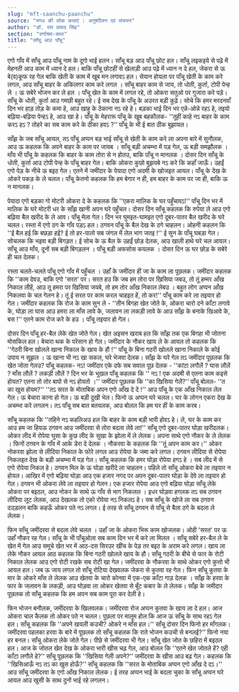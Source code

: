 ```yaml
---
slug: "mft-saanchu-paanchu"
source: "मगध की लोक कथाएं : अनुशाीलन एवं संचयन"
author: "डॉ. राम प्रसाद सिंह"
section: "वर्णाश्रम-कथा"
title: "साँचू आउ पाँचू"
---
```

एगो गाँव में साँचू आउ पाँचू नाम के दूगो भाई हलन। साँचू बड़ आउ पाँचू छोट हल। साँचू लइकइये से पढ़े में मेहनती आउ काम में ध्यान दे हल। बाकि पाँचू छोटहीं से खेलाड़ी आउ पढ़े में ध्यान न दे हल, जेकरा से ऊ बे(व)कूफ रह गेल बाकि खेती के काम में खूब मन लगावऽ हल। सेयान होयला पर पाँचू खेती के काम करे लगल, आउ साँचू बाहर के अकिलगर काम करे लगल । साँचू बाहर काम से जाय, तो धोती, कुर्ता, टोपी पेन्ह ले । ऊ सबेरे भोजन कर ले हल । पाँचू खेत के काम में लगल रहे, तो ओकरा सतुओ पर गुजारा करे पड़े। साँचू के धोती, कुर्ता आउ गमछी बहुत रहे। ई सब देख के पाँचू के अउरत बड़ी कुढ़े। सोचे कि हमर मरदनवाँ दिन भर हाड़ तोड़ के कमा हे, आउ खाहु के ठेकाना नऽ रहे हे। बड़का भाई दिन भर एन्ने-ओन्ने रहऽ हे, तइयो बढ़िया-बढ़िया पेन्हऽ हे, आउ खा हे। पाँचू के मेहरारू पाँचू के खूब बहकौलक- ''तूहीं काहे नऽ बाहर के काम करऽ हऽ ? तोहरे का सब काम करे के ठीका हवऽ ?'’  पाँचू के भी ई बात ठीक बुझायल।
 
साँझ के जब साँचू आयल, तऽ पाँचू अप्पन बड़ भाई साँचू से खेती के काम करे ला अपना बारे में सुनौलक, आउ ऊ कहलक कि अपने बाहर के काम पर जायब । साँचू बड़ी अचम्भा में पड़ गेल, ऊ बड़ी समझौलक । माँय भी पाँचू के कहलक कि बाहर के काम तोरा से न होतउ, बाकि पाँचू न मानलक । दोसर दिन साँचू के धोती, कुर्ता आउ टोपी पेन्ह के पाँचू बाहर गेल। बाकि ओकरा कुछो बुझयबे नऽ करे कि कहाँ जाऊँ। उहईं एगो पेड़ के नीचे ऊ बइठ गेल। एतने में जमींदार के पेयादा एगो अदमी के खोजइत आयल। पाँचू के देख के ओकरे पकड़ के ले चलल। पाँचू केतनो कहलक कि हम बेगार न ही, हम बाहर के काम पर जा ही, बाकि ऊ न मानलक। 

पेयादा एगो बड़का गो मोटरी ओकरा दे के कहलक कि ''एकरा मालिक के घर पहुँचावऽ!'' पाँचू दिन भर में मालिक के घरे मोटरी धर के साँझ खानी अपन घरे पहुँचल। दोसर दिन साँचू कहलक कि रुपेया ले आउ एगो बढ़िया बैल खरीद के ले आव। पाँचू मेला गेल। दिन भर घुमइत-घामइत एगो दूबर-पातर बैल खरीद के घरे चलल। रस्ता में एगो ठग के गाँव पड़ऽ हल। ठगवन पाँचू के बैल देख के ठगे चाहलन। ओहनी कहलन कि ''ई बैल हई कि बछड़ा हई? ई तो हर-पालो सब जंगल में लेल भाग जतइ !'' ई सुन के पाँचू घबड़ा गेल। सोचलक कि भइवा बड़ी बिगड़त। ई सोच के ऊ बैल के उहईं छोड़ देलक, आउ खाली हाथे घरे चल आयल। साँचू आउ माँय, दूनों सब बड़ी बिगड़लन । पाँचू बड़ी अफसोस कयलक । दोसर दिन ऊ घर छोड़ के सबेरे ही चल देलक। 
 
रस्ता चलते-चलते पाँचू एगो गाँव में पहुँचल । उहाँ के जमींदार हीं जा के काम ला पूछलक। जमींदार कहलक कि ''काम देवउ, बाकि एगो 'सरत' पर। सरत हउ कि जब हम तोरा पर खिसिया जबउ, तो तूं हम्मर आँख निकाल लीहें, आउ तू हमरा पर खिसिया जयबे, तो हम तोर आँख निकाल लेबउ । बहुत लोग अप्पन आँख निकलवा के चल गेलन हे। तूं ई सरत पर काम करल चाहइत हें, तो कर!'' पाँचू काम करे ला तइयार हो गेल। जमींदार कहलक कि रोज के काम सुन ले - ''तीन बिगहा खेत जोते के, ओकरा चारो दने काँटा लगावे के, घोड़ा ला घास आउ हमरा ला माँस लावे के, जलावन ला लकड़ी लावे के आउ साँझ के बनाके खिआवे के, बस !'' एतने काम रोज करे के हउ । पाँचू तइयार हो गेल। 

दोसर दिन पाँचू हर-बैल लेके खेत जोते गेल। खेत अइसन खराब हल कि साँझ तक एक बिगहा भी जोतना मोसकिल हल। बेचारा थक के परेसान हो गेल। जमींदार के नौकर खाय ले के आयल तो कहलक कि ''गेठरी बिना खोलले खाना निकाल के खाय के हौ !'' पाँचू के बिना गठरी खोलले खाना निकाले के कोई उपाय न सूझल । ऊ खाना भी नऽ खा सकल, घरे भेजवा देलक। साँझ के घरे गेल तऽ जमींदार पूछलक कि खेत जोता गेलउ? पाँचू कहलक- नऽ! जमींदार एके दफे सब सवाल पूछ देलक - ''कांटा लगौलें ? घास लौलें ? माँस लौलें ? लकड़ी लौलें ? दिन भर के भूखल पाँचू कहलक कि '' नऽ ! एक अदमी से एतना काम कइसे होयत? एतना तो तोर बापो से नऽ होयतो ।'' जमींदार पूछलक कि ''का खिसिया गेलें?'’ पाँचू बोलल- ''त का खुस होयम?'' ''तऽ सरत के मोताबिक अपन एगो आँख दे दे !'' आउ पाँचू के एक आँख निकाल लेल गेल। ऊ बेचारा काना हो गेल। ऊ बड़ी दुखी भेल। फिनो ऊ अप्पन घरे चलल। घर के लोगन एकरा देख के अचम्भा करे लगलन। तऽ पाँचू सब बात बतयलक, आउ बोलल कि हम घर हीं के काम करब। 

साँचू कहलक कि ''तहिने नऽ कहलिअउ हल कि बाहर के काम बड़ी भारी होवऽ हे। ले, घर के काम कर आउ हम जा हियऊ ठगवन आउ जमींदरवा से तोरा बदला लेवे ला!'' साँचू एगो दूबर-पातर घोड़ा खरीदलक। ओकर लीद में रोपेया घुसा के कुछ लीद के सुखा के झोला में ले लेलक। अपना साथे एगो नौकर के ले लेलक । फिनों ठगवन के गाँव में आके डेरा दे देलक । नौकरवा के कहलक कि ''तूं अपन काम कर।'' ओकर नोकरवा झोला से लीदिया निकाल के फोरे लगल आउ रोपेया के जमा करे लगल। ठगवन लीदिया से रोपेया निकलइत देख के बड़ी अचम्भा में पड़ गेल। साँचू कहलक कि हमर घोड़ा रोपेया हगऽ हे । सब लीद में से एगो रोपेया निकल हे। ठगवन मिल के ऊ घोड़ा खरीदे ला चाहलन। पहिले तो साँचू ओकरा बेचे ला तइयार न होयल। आखिर में एगो बढ़िया घोड़ा आउ एक हजार नगद पर अपन दूबर-पातर घोड़ा के देवे ला तइयार हो गेल। ठगवन भी ओकरा लेवे ला तइयार हो गेलन। एक हजार रोपेया आउ एगो बढ़िया घोड़ा साँचू लेके ओकरा पर बइठल, आउ नोकर के साथे ऊ गाँव से भाग निकलल । इधर घोड़वा हगलक तऽ सब ठगवन लीदिया लूट लेलक, आउ देखलक तो एको रोपेया नऽ निकलऽ हे। सब साँचू के खोजे ला सब ठगवन दउड़लन बाकि कहऊँ ओकर पते नऽ लगल। ई तरह से साँचू ठगवन से पाँचू से बैला ठगे के बदला ले लेलक। 

फिन साँचू जमींदरवा से बदला लेवे चलल । उहाँ जा के ओकरा भिरू काम खोजलक। ओही 'सरत' पर ऊ उहाँ नौकर रह गेल। साँचू के भी पाँचूओला सब काम दिन भर में करे ला मिलल । साँचू सबेरे हर-बैल ले के खेत में गेल आउ समूचे खेत भर में आठ-दस सिरउर खींच के पेड़ तर बइठ के अराम करे लगल। खाय ला लेके नौकर आयल आठ कहलक कि बिना गठरी खोलले खाय के हौ। साँचू गठरी के बीचे से फार के रोटी निकाल लेलक आउ एगो रोटी रखके सब रोटी खा गेल। जमींदरवा के नौकरवा के साथे ओकर एगो कुत्तो भी आयल हल। जब ऊ जाय लगल तो साँचू रोटिया देखवलक जेकरा से कुतवा रह गेल। फिन साँचू कुतवा के मार के ओकरे माँस ले लेलक आउ खेतवा के चारो कोनवा में एक-एक काँटा गाड़ देलक । साँझ के हरवा के फार के जलावन के लकड़ी, आउ घोड़वा ला ओकर खेतवा से बूँट कबार के ले लेलक। साँझ के जमीदार पूछलक तो साँचू कहलक कि हम अपन सब काम पूरा कर देली हे। 

फिन भोजन बनौलक, जमींदरवा के खिलवलक। जमींदरवा रोज अप्पन कुतवा के खाय ला दे हल। आज ओकरा चाल कैलक तो ओकर पते न चलल। पुछला पर मालूम होल कि आज ऊ साँचू के साथ रहऽ गेल हल। साँचू कहलक कि ''अपने खयली कउची? ओकरे न माँस हल।'' साँचू दोसर दिन फिनो हर माँगलक। जमींदरवा पहलका हरवा के बारे में पूछलक तो साँचू कहलक कि राते भोजन कउची से बनलई?'’ फिनो नया हर बनल। साँचू ओकरा लेके जोते गेल। पीछे से जमींदरवा भी गेल। साँचू खेत जोत के छहिरा में बइठल हल। आज के जोतल खेत देख के ओकरा भारी खीस चढ़ गेल, आउ बोलल कि ''एतने खेत जोतले हें? एही काँटा लगौले हे?'’ साँचू पूछलक कि ''खिसिया गेली अपने?'’ जमींदरवा के खीस आउ बढ़ गेल। कहलक कि ''खिसिआऊँ नऽ तऽ का खुस होऊँ?'’ साँचू कहलक कि ''सरत के मोताबिक अप्पन एगो आँख दे दऽ।'' आउ साँचू जमींदरवा के एगो आँख निकाल लेलक। ई तरह अप्पन भाई के बदला चुका के साँचू अप्पन घरे आयल आउ खुसी के साथ दुनों भाई रहे लगलन। 